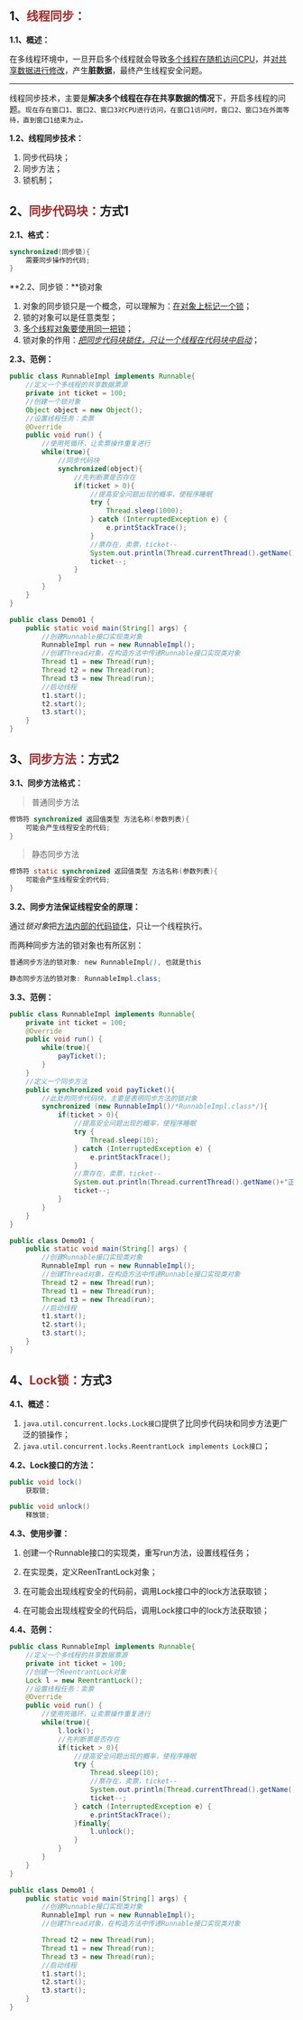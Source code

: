 ## 1、<span style="color:brown">线程同步：</span>

**1.1、概述：**

在多线程环境中，一旦开启多个线程就会导致<u>多个线程在随机访问CPU</u>，并<u>对共享数据进行修改</u>，产生**脏数据**，最终产生线程安全问题。

---

线程同步技术，主要是**解决多个线程在存在共享数据的情况**下，开启多线程的问题。`现在存在窗口1、窗口2、窗口3对CPU进行访问，在窗口1访问时，窗口2、窗口3在外面等待，直到窗口1结束为止。`

**1.2、线程同步技术：**

1. 同步代码块；
2. 同步方法；
3. 锁机制；



## 2、<span style="color:brown">同步代码块：</span>方式1

**2.1、格式：**

```java
synchronized(同步锁){
	需要同步操作的代码;
}
```

**2.2、同步锁：**锁对象

1. 对象的同步锁只是一个概念，可以理解为：<u>在对象上标记一个锁</u>；
2. 锁的对象可以是任意类型；
3. <u>多个线程对象要使用同一把锁</u>；
4. 锁对象的作用：<u>*把同步代码块锁住，只让一个线程在代码块中启动*</u>；

**2.3、范例：**

```java
public class RunnableImpl implements Runnable{
    //定义一个多线程的共享数据票源
    private int ticket = 100;
    //创建一个锁对象
    Object object = new Object();
    //设置线程任务：卖票
    @Override
    public void run() {
        //使用死循环，让卖票操作重复进行
        while(true){
            //同步代码块
            synchronized(object){
                //先判断票是否存在
                if(ticket > 0){
                    //提高安全问题出现的概率，使程序睡眠
                    try {
                        Thread.sleep(1000);
                    } catch (InterruptedException e) {
                        e.printStackTrace();
                    }
                    //票存在，卖票，ticket--
                    System.out.println(Thread.currentThread().getName()+"正在买第"+ticket+"票");
                    ticket--;
                }
            }
        }
    }
}
```

```java
public class Demo01 {
    public static void main(String[] args) {
        //创建Runnable接口实现类对象
        RunnableImpl run = new RunnableImpl();
        //创建Thread对象，在构造方法中传递Runnable接口实现类对象
        Thread t1 = new Thread(run);
        Thread t2 = new Thread(run);
        Thread t3 = new Thread(run);
        //启动线程
        t1.start();
        t2.start();
        t3.start();
    }
}
```



## 3、<span style="color:brown">同步方法：</span>方式2

**3.1、同步方法格式：**

> 普通同步方法

```java
修饰符 synchronized 返回值类型 方法名称(参数列表){
    可能会产生线程安全的代码;
}
```

> 静态同步方法

```java
修饰符 static synchronized 返回值类型 方法名称(参数列表){
    可能会产生线程安全的代码;
}
```

**3.2、同步方法保证线程安全的原理：**

通过*锁对象*把<u>方法内部的代码锁住</u>，只让一个线程执行。

而两种同步方法的锁对象也有所区别：

```scss
普通同步方法的锁对象: new RunnableImpl(), 也就是this
```

```scss
静态同步方法的锁对象: RunnableImpl.class;
```

**3.3、范例：**

```java
public class RunnableImpl implements Runnable{
    private int ticket = 100;
    @Override
    public void run() {
        while(true){
            payTicket();
        }
    }
    //定义一个同步方法
    public synchronized void payTicket(){
        //此处的同步代码块，主要是表明同步方法的锁对象
        synchronized (new RunnableImpl()/*RunnableImpl.class*/){
            if(ticket > 0){
                //提高安全问题出现的概率，使程序睡眠
                try {
                    Thread.sleep(10);
                } catch (InterruptedException e) {
                    e.printStackTrace();
                }
                //票存在，卖票，ticket--
                System.out.println(Thread.currentThread().getName()+"正在买第"+ticket+"票");
                ticket--;
            }
        }
    }
}

```

```java
public class Demo01 {
    public static void main(String[] args) {
        //创建Runnable接口实现类对象
        RunnableImpl run = new RunnableImpl();
        //创建Thread对象，在构造方法中传递Runnable接口实现类对象
        Thread t2 = new Thread(run);
        Thread t1 = new Thread(run);
        Thread t3 = new Thread(run);
        //启动线程
        t1.start();
        t2.start();
        t3.start();
    }
}
```



## 4、<span style="color:brown">Lock锁：</span>方式3

**4.1、概述：**

1. `java.util.concurrent.locks.Lock接口`提供了比同步代码块和同步方法更广泛的锁操作；
2. `java.util.concurrent.locks.ReentrantLock implements Lock接口`；

**4.2、Lock接口的方法：**

```java
public void lock()
    获取锁;
```

```java
public void unlock()
    释放锁;
```

**4.3、使用步骤：**

1. 创建一个Runnable接口的实现类，重写run方法，设置线程任务；
2. 在实现类，定义ReenTrantLock对象；

3. 在可能会出现线程安全的代码前，调用Lock接口中的lock方法获取锁；

4. 在可能会出现线程安全的代码后，调用Lock接口中的lock方法获取锁；

**4.4、范例：**

```java
public class RunnableImpl implements Runnable{
    //定义一个多线程的共享数据票源
    private int ticket = 100;
    //创建一个ReentrantLock对象
    Lock l = new ReentrantLock();
    //设置线程任务：卖票
    @Override
    public void run() {
        //使用死循环，让卖票操作重复进行
        while(true){
            l.lock();
            //先判断票是否存在
            if(ticket > 0){
                //提高安全问题出现的概率，使程序睡眠
                try {
                    Thread.sleep(10);
                    //票存在，卖票，ticket--
                    System.out.println(Thread.currentThread().getName()+"正在买第"+ticket+"票");
                    ticket--;
                } catch (InterruptedException e) {
                    e.printStackTrace();
                }finally{
                    l.unlock();
                }
            }
        }
    }
}
```

```java
public class Demo01 {
    public static void main(String[] args) {
        //创建Runnable接口实现类对象
        RunnableImpl run = new RunnableImpl();
        //创建Thread对象，在构造方法中传递Runnable接口实现类对象

        Thread t2 = new Thread(run);
        Thread t1 = new Thread(run);
        Thread t3 = new Thread(run);
        //启动线程
        t1.start();
        t2.start();
        t3.start();
    }
}
```